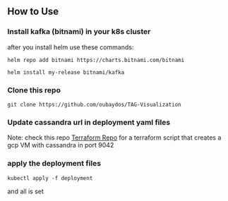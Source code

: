 ## How to Use
### Install kafka (bitnami) in your k8s cluster
after you install helm use these commands:

`helm repo add bitnami https://charts.bitnami.com/bitnami`

`helm install my-release bitnami/kafka`
### Clone this repo
`git clone https://github.com/oubaydos/TAG-Visualization`
### Update cassandra url in deployment yaml files
Note: check this repo [Terraform Repo](https://github.com/oubaydos/terraform/tree/cassandra) for a terraform script that creates a gcp VM with cassandra in port 9042
### apply the deployment files
`kubectl apply -f deployment`

and all is set

